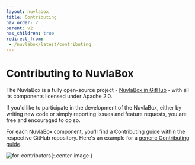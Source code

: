 ```yaml
---
layout: nuvlabox
title: Contributing
nav_order: 7
parent: v2
has_children: true
redirect_from:
 - /nuvlabox/latest/contributing
---
```


Contributing to NuvlaBox
========

The NuvlaBox is a fully open-source project - [NuvlaBox in GitHub](https://github.com/nuvlabox/) - with all its components licensed under Apache 2.0.

If you'd like to participate in the development of the NuvlaBox, either by writing new code or simply reporting issues and feature requests, you are free and encouraged to do so. 

For each NuvlaBox component, you'll find a Contributing guide within the respective GitHub repository. Here's an example for a [generic Contributing guide](https://github.com/nuvlabox/agent/blob/master/CONTRIBUTING.md).

![for-contributors](/assets/img/uncle-sam.png){:.center-image }



